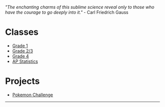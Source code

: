 *"The enchanting charms of this sublime science reveal only to those who have the courage to go deeply into it."* - Carl Friedrich Gauss 

# Classes 
* [Grade 1](grade1.md)
* [Grade 2/3](grade23.md)
* [Grade 4](grade4.md)
* [AP Statistics](apstatistics.md)

# Projects

* <a href="https://MerrickMath.github.io/MerrickMath.github.io-PokemonChallenge/"> Pokemon Challenge</a> 

---



